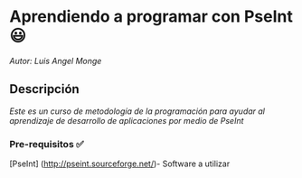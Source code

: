 # Aprendiendo a programar con PseInt :smiley:

_Autor: Luis Angel Monge_

## Descripción

_Este es un curso de metodología de la programación para ayudar al aprendizaje de desarrollo de aplicaciones por medio de PseInt_

### Pre-requisitos :white_check_mark:

[PseInt] (http://pseint.sourceforge.net/)- Software a utilizar

